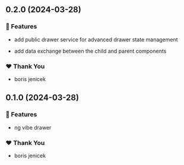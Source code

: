## 0.2.0 (2024-03-28)


### 🚀 Features

- add public drawer service for advanced drawer state management

- add data exchange between the child and parent components


### ❤️  Thank You

- boris jenicek

## 0.1.0 (2024-03-28)


### 🚀 Features

- ng vibe drawer


### ❤️  Thank You

- boris jenicek